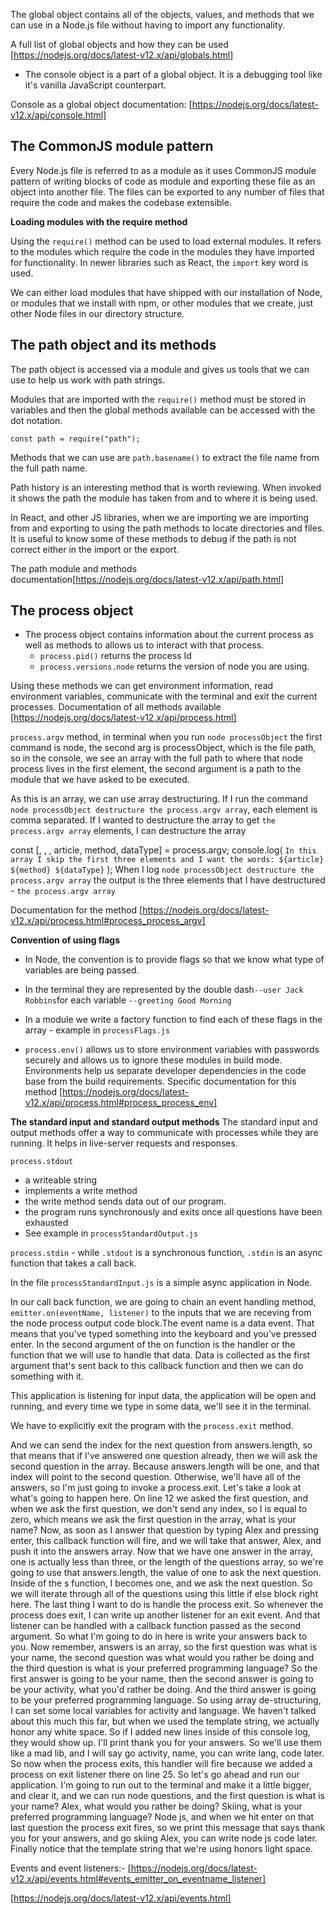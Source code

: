 The global object contains all of the objects, values, and methods that we can use in a Node.js file without having to import any functionality.

A full list of global objects and how they can be used [https://nodejs.org/docs/latest-v12.x/api/globals.html]

- The console object is a part of a global object. It is a debugging tool like it's vanilla JavaScript counterpart.

Console as a global object documentation: [https://nodejs.org/docs/latest-v12.x/api/console.html]

## The CommonJS module pattern

Every Node.js file is referred to as a module as it uses CommonJS module pattern of writing blocks of code as module and exporting these file as an object into another file. The files can be exported to any number of files that require the code and makes the codebase extensible.

**Loading modules with the require method**

Using the `require()` method can be used to load external modules. It refers to the modules which require the code in the modules they have imported for functionality. In newer libraries such as React, the `import` key word is used.

We can either load modules that have shipped with our installation of Node, or modules that we install with npm, or other modules that we create, just other Node files in our directory structure.

## The path object and its methods

The path object is accessed via a module and gives us tools that we can use to help us work with path strings.

Modules that are imported with the `require()` method must be stored in variables and then the global methods available can be accessed with the dot notation.

`const path = require("path");`

Methods that we can use are `path.basename()` to extract the file name from the full path name.

Path history is an interesting method that is worth reviewing. When invoked it shows the path the module has taken from and to where it is being used.

In React, and other JS libraries, when we are importing we are importing from and exporting to using the path methods to locate directories and files. It is useful to know some of these methods to debug if the path is not correct either in the import or the export.

The path module and methods documentation[https://nodejs.org/docs/latest-v12.x/api/path.html]

## The process object

- The process object contains information about the current process as well as methods to allows us to interact with that process.
  - `process.pid()` returns the process Id
  - `process.versions.node` returns the version of node you are using.

Using these methods we can get environment information, read environment variables, communicate with the terminal and exit the current processes.
Documentation of all methods available [https://nodejs.org/docs/latest-v12.x/api/process.html]

`process.argv` method, in terminal when you run `node processObject` the first command is node, the second arg is processObject, which is the file path, so in the console, we see an array with the full path to where that node process lives in the first element, the second argument is a path to the module that we have asked to be executed.

As this is an array, we can use array destructuring.
If I run the command `node processObject destructure the process.argv array`, each element is comma separated. If I wanted to destructure the array to get `the process.argv array` elements, I can destructure the array

const [, , , article, method, dataType] = process.argv;
console.log(
`In this array I skip the first three elements and I want the words: ${article} ${method} ${dataType}`
);
When I log `node processObject destructure the process.argv array`
the output is the three elements that I have destructured - `the process.argv array`

Documentation for the method [https://nodejs.org/docs/latest-v12.x/api/process.html#process_process_argv]

**Convention of using flags**

- In Node, the convention is to provide flags so that we know what type of variables are being passed.

- In the terminal they are represented by the double dash`--user Jack Robbins`for each variable `--greeting Good Morning`

- In a module we write a factory function to find each of these flags in the array - example in `processFlags.js`

- `process.env()` allows us to store environment variables with passwords securely and allows us to ignore these modules in build mode. Environments help us separate developer dependencies in the code base from the build requirements. Specific documentation for this method [https://nodejs.org/docs/latest-v12.x/api/process.html#process_process_env]

**The standard input and standard output methods**
The standard input and output methods offer a way to communicate with processes while they are running. It helps in live-server requests and responses.

`process.stdout`

- a writeable string
- implements a write method
- the write method sends data out of our program.
- the program runs synchronously and exits once all questions have been exhausted
- See example in `processStandardOutput.js`

`process.stdin` - while `.stdout` is a synchronous function, `.stdin` is an async function that takes a call back.

In the file `processStandardInput.js` is a simple async application in Node.

In our call back function, we are going to chain an event handling method, `emitter.on(eventName, listener)` to the inputs that we are receving from the node process output code block.The event name is a data event. That means that you've typed something into the keyboard and you've pressed enter. In the second argument of the on function is the handler or the function that we will use to handle that data. Data is collected as the first argument that's sent back to this callback function and then we can do something with it.

This application is listening for input data, the application will be open and running, and every time we type in some data, we'll see it in the terminal.

We have to explicitly exit the program with the `process.exit` method.

And we can send the index for the next question from answers.length, so that means that if I've answered one question already, then we will ask the second question in the array. Because answers.length will be one, and that index will point to the second question. Otherwise, we'll have all of the answers, so I'm just going to invoke a process.exit. Let's take a look at what's going to happen here. On line 12 we asked the first question, and when we ask the first question, we don't send any index, so I is equal to zero, which means we ask the first question in the array, what is your name? Now, as soon as I answer that question by typing Alex and pressing enter, this callback function will fire, and we will take that answer, Alex, and push it into the answers array. Now that we have one answer in the array, one is actually less than three, or the length of the questions array, so we're going to use that answers.length, the value of one to ask the next question. Inside of the s function, I becomes one, and we ask the next question. So we will iterate through all of the questions using this little if else block right here. The last thing I want to do is handle the process exit. So whenever the process does exit, I can write up another listener for an exit event. And that listener can be handled with a callback function passed as the second argument. So what I'm going to do in here is write your answers back to you. Now remember, answers is an array, so the first question was what is your name, the second question was what would you rather be doing and the third question is what is your preferred programming language? So the first answer is going to be your name, then the second answer is going to be your activity, what you'd rather be doing. And the third answer is going to be your preferred programming language. So using array de-structuring, I can set some local variables for activity and language. We haven't talked about this much this far, but when we used the template string, we actually honor any white space. So if I added new lines inside of this console log, they would show up. I'll print thank you for your answers. So we'll use them like a mad lib, and I will say go activity, name, you can write lang, code later. So now when the process exits, this handler will fire because we added a process on exit listener there on line 25. So let's go ahead and run our application. I'm going to run out to the terminal and make it a little bigger, and clear it, and we can run node questions, and the first question is what is your name? Alex, what would you rather be doing? Skiing, what is your preferred programming language? Node js, and when we hit enter on that last question the process exit fires, so we print this message that says thank you for your answers, and go skiing Alex, you can write node js code later. Finally notice that the template string that we're using honors light space.

Events and event listeners:-
[https://nodejs.org/docs/latest-v12.x/api/events.html#events_emitter_on_eventname_listener]

[https://nodejs.org/docs/latest-v12.x/api/events.html]
